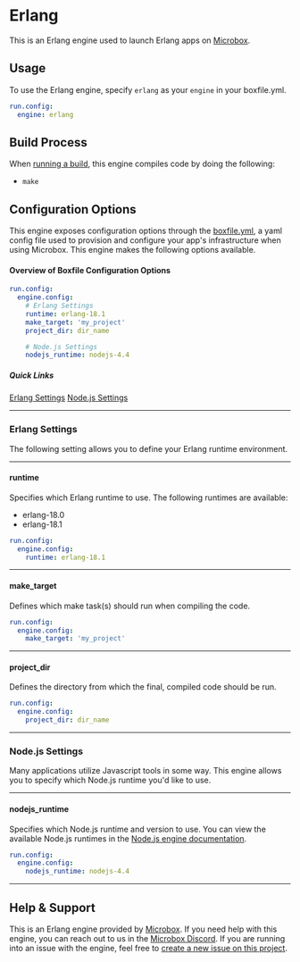 # Erlang

This is an Erlang engine used to launch Erlang apps on [Microbox](http://microbox.cloud).

## Usage
To use the Erlang engine, specify `erlang` as your `engine` in your boxfile.yml.

```yaml
run.config:
  engine: erlang
```

## Build Process
When [running a build](https://docs.nanboox.io/cli/build/), this engine compiles code by doing the following:

- `make`

## Configuration Options
This engine exposes configuration options through the [boxfile.yml](https://docs.microbox.cloud/app-config/boxfile/), a yaml config file used to provision and configure your app's infrastructure when using Microbox. This engine makes the following options available.

#### Overview of Boxfile Configuration Options
```yaml
run.config:
  engine.config:
    # Erlang Settings
    runtime: erlang-18.1
    make_target: 'my_project'
    project_dir: dir_name

    # Node.js Settings
    nodejs_runtime: nodejs-4.4
```
##### Quick Links
[Erlang Settings](#erlang-settings)
[Node.js Settings](#nodejs-settings)

---

### Erlang Settings
The following setting allows you to define your Erlang runtime environment.

---

#### runtime
Specifies which Erlang runtime to use. The following runtimes are available:

- erlang-18.0
- erlang-18.1

```yaml
run.config:
  engine.config:
    runtime: erlang-18.1
```

---

#### make_target
Defines which make task(s) should run when compiling the code.

```yaml
run.config:
  engine.config:
    make_target: 'my_project'
```

---

#### project_dir
Defines the directory from which the final, compiled code should be run.

```yaml
run.config:
  engine.config:
    project_dir: dir_name
```

---

### Node.js Settings
Many applications utilize Javascript tools in some way. This engine allows you to specify which Node.js runtime you'd like to use.

---

#### nodejs_runtime
Specifies which Node.js runtime and version to use. You can view the available Node.js runtimes in the [Node.js engine documentation](https://github.com/mu-box/microbox-engine-nodejs#runtime).

```yaml
run.config:
  engine.config:
    nodejs_runtime: nodejs-4.4
```

---

## Help & Support
This is an Erlang engine provided by [Microbox](http://microbox.cloud). If you need help with this engine, you can reach out to us in the [Microbox Discord](https://discord.gg/MCDdHfy). If you are running into an issue with the engine, feel free to [create a new issue on this project](https://github.com/mu-box/microbox-engine-java/issues/new).
